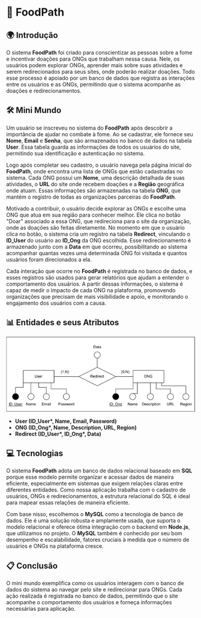 # 🌱 FoodPath

## 🌍 Introdução

O sistema **FoodPath** foi criado para conscientizar as pessoas sobre a fome e incentivar doações para ONGs que trabalham nessa causa. Nele, os usuários podem explorar ONGs, aprender mais sobre suas atividades e serem redirecionados para seus sites, onde poderão realizar doações. Todo esse processo é apoiado por um banco de dados que registra as interações entre os usuários e as ONGs, permitindo que o sistema acompanhe as doações e redirecionamentos.

## 🛠️ Mini Mundo

Um usuário se inscreveu no sistema do **FoodPath** após descobrir a importância de ajudar no combate à fome. Ao se cadastrar, ele fornece seu **Nome**, **Email** e **Senha**, que são armazenados no banco de dados na tabela **User**. Essa tabela guarda as informações de todos os usuários do site, permitindo sua identificação e autenticação no sistema.

Logo após completar seu cadastro, o usuário navega pela página inicial do **FoodPath**, onde encontra uma lista de ONGs que estão cadastradas no sistema. Cada ONG possui um **Nome**, uma descrição detalhada de suas atividades, o **URL** do site onde recebem doações e a **Região** geográfica onde atuam. Essas informações são armazenadas na tabela **ONG**, que mantém o registro de todas as organizações parceiras do **FoodPath**.

Motivado a contribuir, o usuário decide explorar as ONGs e escolhe uma ONG que atua em sua região para conhecer melhor. Ele clica no botão "Doar" associado a essa ONG, que redireciona para o site da organização, onde as doações são feitas diretamente. No momento em que o usuário clica no botão, o sistema cria um registro na tabela **Redirect**, vinculando o **ID_User** do usuário ao **ID_Ong** da ONG escolhida. Esse redirecionamento é armazenado junto com a **Data** em que ocorreu, possibilitando ao sistema acompanhar quantas vezes uma determinada ONG foi visitada e quantos usuários foram direcionados a ela.

Cada interação que ocorre no **FoodPath** é registrada no banco de dados, e esses registros são usados para gerar relatórios que ajudam a entender o comportamento dos usuários. A partir dessas informações, o sistema é capaz de medir o impacto de cada ONG na plataforma, promovendo organizações que precisam de mais visibilidade e apoio, e monitorando o engajamento dos usuários com a causa.

## 📊 Entidades e seus Atributos

![DER do FoodPath](./images/DER-FoodPath-img.jpeg)

- **User (ID_User\*, Name, Email, Password)**  
- **ONG (ID_Ong\*, Name, Description, URL, Region)**  
- **Redirect (ID_User\*, ID_Ong\*, Data)**

## 💻 Tecnologias

O sistema **FoodPath** adota um banco de dados relacional baseado em **SQL** porque esse modelo permite organizar e acessar dados de maneira eficiente, especialmente em sistemas que exigem relações claras entre diferentes entidades. Como nossa aplicação trabalha com o cadastro de usuários, ONGs e redirecionamentos, a estrutura relacional do SQL é ideal para mapear essas relações de maneira eficiente.

Com base nisso, escolhemos o **MySQL** como a tecnologia de banco de dados. Ele é uma solução robusta e amplamente usada, que suporta o modelo relacional e oferece ótima integração com o backend em **Node.js**, que utilizamos no projeto. O **MySQL** também é conhecido por seu bom desempenho e escalabilidade, fatores cruciais à medida que o número de usuários e ONGs na plataforma cresce.

## 📋 Conclusão

O mini mundo exemplifica como os usuários interagem com o banco de dados do sistema ao navegar pelo site e redirecionar para ONGs. Cada ação realizada é registrada no banco de dados, permitindo que o site acompanhe o comportamento dos usuários e forneça informações necessárias para aplicação.